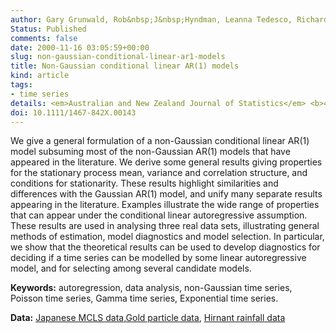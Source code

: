 ```yaml
---
author: Gary Grunwald, Rob&nbsp;J&nbsp;Hyndman, Leanna Tedesco, Richard L Tweedie
Status: Published
comments: false
date: 2000-11-16 03:05:59+00:00
slug: non-gaussian-conditional-linear-ar1-models
title: Non-Gaussian conditional linear AR(1) models
kind: article
tags:
- time series
details: <em>Australian and New Zealand Journal of Statistics</em> <b>42</b>(4), 479-495
doi: 10.1111/1467-842X.00143
---
```



We give a general formulation of a non-Gaussian conditional linear AR(1) model subsuming most of the non-Gaussian AR(1) models that have appeared in the literature. We derive some general results giving properties for the stationary process mean, variance and correlation structure, and conditions for stationarity. These results highlight similarities and differences with the Gaussian AR(1) model, and unify many separate results appearing in the literature. Examples illustrate the wide range of properties that can appear under the conditional linear autoregressive assumption. These results are used in analysing three real data sets, illustrating general methods of estimation, model diagnostics and model selection. In particular, we show that the theoretical results can be used to develop diagnostics for deciding if a time series can be modelled by some linear autoregressive model, and for selecting among several candidate models.

**Keywords:** autoregression, data analysis, non-Gaussian time series, Poisson time series, Gamma time series, Exponential time series.

**Data:** [Japanese MCLS data](https://robjhyndman.com/tsdldata/data/mcls82.dat),[Gold particle data](https://robjhyndman.com/tsdldata/data/goldparticle.dat), [Hirnant rainfall data](https://robjhyndman.com/tsdldata/data/hirnant.dat)
